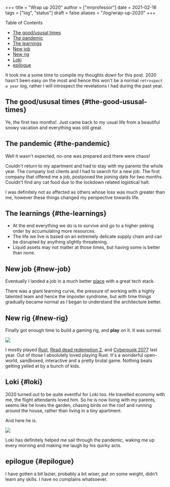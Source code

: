 +++
title = "Wrap up 2020"
author = ["mrprofessor"]
date = 2021-02-16
tags = ["log", "status"]
draft = false
aliases = "/log/wrap-up-2020"
+++

<div class="ox-hugo-toc toc">

<div class="heading">Table of Contents</div>

- [The good/ususal times](#the-good-ususal-times)
- [The pandemic](#the-pandemic)
- [The learnings](#the-learnings)
- [New job](#new-job)
- [New rig](#new-rig)
- [Loki](#loki)
- [epilogue](#epilogue)

</div>
<!--endtoc-->

It took me a some time to compile my thoughts down for this post. 2020 hasn't been easy on the most and hence this won't be a normal `retrospect a year` log, rather I will introspect the revelations I had during the past year.


## The good/ususal times {#the-good-ususal-times}

Ye, the first two months!. Just came back to my usual life from a beautiful snowy vacation and everything was still great.


## The pandemic {#the-pandemic}

Well it wasn't expected, no-one was prepared and there were chaos!

Couldn't return to my apartment and had to stay with my parents the whole year. The company lost clients and I had to search for a new job. The first company that offered me a job, postponed the joining date for two months. Couldn't find any cat food due to the lockdown related logistical halt.

I was definitely not as affected as others whose loss was much greater than me, however these things changed my perspective towards life.


## The learnings {#the-learnings}

-   At the end everything we do is to survive and go to a higher peking order by accumulating more resources.
-   The life we live is based on an extremely delicate supply chain and can be disrupted by anything slightly threatening.
-   Liquid assets may not matter at those times, but having some is better than none.


## New job {#new-job}

Eventually I landed a job in a much better [place](https://rackspace.com) with a great tech stack.

There was a giant learning curve, the pressure of working with a highly talented team and hence the imposter syndrome, but with time things gradually became normal as I began to understand the architecture better.


## New rig {#new-rig}

Finally got enough time to build a gaming rig, and **play** on it. It was surreal.

<div class="post-image">
  <img src="/images/aloy_1.jpg" />
</div>

I mostly played [Rust](https://rust.facepunch.com/), [Read dead redemption 2](https://www.rockstargames.com/reddeadredemption2/), and [Cyberpunk 2077](https://www.cyberpunk.net/) last year. Out of those I absolutely loved playing Rust. It's a wonderful open-world, sandboxed, interactive and a pretty brutal game. Nothing beats getting yelled at by a bunch of kids.


## Loki {#loki}

2020 turned out to be quite eventful for Loki too. He travelled economy with me, the flight attendants loved him. So he is now living with my parents, seems like he loves the garden, chasing birds on the roof and running around the house, rather than living in a tiny apartment.

And here he is.

<div class="post-image">
  <img src="/images/loki_2020.jpg" />
</div>

Loki has definitely helped me sail through the pandemic, waking me up every morning and making me laugh by his quirky acts.


## epilogue {#epilogue}

I have gotten a bit lazier, probably a bit wiser, put on some weight, didn't learn any skills. I have no complains whatsoever.
